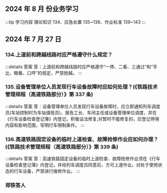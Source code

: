 ## 2024 年 8 月 份业务学习

:::tip 学习内容
理论知识 134、应急处置 135~138、作业标准 139~143
:::

## 2024 年 7 月 27 日

### 134.上道前和跨越线路时应严格遵守什么规定？

:::details 答案
答：上道前和跨越线路时应严格遵守“一停、二看、三通过”和“手比、眼看、口呼”的规定，严禁抢越。
:::

### 135.设备管理单位人员发现行车设备故障时应如何处理？(《铁路技术管理规程（高速铁路部分）》第 337 条)

:::details 答案
答：设备管理单位人员发现行车设备故障时，应立即通知列车调度员(车站控制时为车站值班员)，报告工长、车间主任或设备管理单位调度，并在《行车设备检查登记簿》内登记，积极设法修复;对暂时不能修复的，应登记停用内容和影响范围，写明行车限制条件。
:::

### 136.高速铁路固定设备的临时上道检查、故障抢修作业应如何办理？(《铁路技术管理规程（高速铁路部分）》第 339 条)

:::details 答案
答：高速铁路固定设备的临时上道检查、故障抢修作业须在《行车设备检查登记簿》内登记，并经列车调度员同意后，方可上道作业。对处于使用状态的行车设备，严禁进行维修作业。
:::

### 郑铁答人

<script setup>
    import temp from "../components/Temp.vue";
    let questions = [{
        type:"single",
        question:"在地面 2 米以上的高出及陡坡上作业，必须戴好安全帽、系好安全带或安全绳，允许穿带钉或易溜滑的鞋。",
        options:["正确","错误"],
        answer:"错误"
    },
    {
        type:"single",
        question:"在接触网支柱及接触网带电部分（）范围内的金属结构物均必须接地。",
        options:["1m ","3m ","5m ","10m"],
        answer:"5m "
    },
    {
        type:"single",
        question:"桥区航标中的桥梁航标、桥柱标、桥梁水尺标由（）负责设置、维护。水面航标由铁路运输企业负责设置，航道管理部门负责维护。",
        options:["地方","铁路运输企业","航道管理部门","政府"],
        answer:"地方"
    },
    {
        type:"single",
        question:"高强度螺栓更换在一个连接处（或节点）少量更换的螺栓、螺母及垫圈的材质、规格、强度等级应与原有者相同，不得混用。",
        options:["正确","错误"],
        answer:"正确"
    },
    {
        type:"single",
        question:"高速铁路衬砌结构防水标准采用国家《地下水工程防水技术规范》（）防水标准，防水的目的是不渗水，结构表面无湿渍。",
        options:["一级","二级","三级","四级"],
        answer:"一级"
    },
    {
        type:"single",
        question:"（）应根据历年降雨、洪水规律和当年的气候趋势预测，发布防洪命令，制定防洪预案，及早做好一切准备。",
        options:["铁路局","工务段","地方政府","主管处室"],
        answer:"铁路局"
    },
    {
        type:"single",
        question:"脚手架应搭设牢固，脚手板外伸悬臂，应有专人负责，经常检查整修，不得浮起活动。",
        options:["正确","错误"],
        answer:"正确"
    },
    {
        type:"multiple",
        question:"高速铁路按桥梁长度分为（）。",
        options:["特大桥","大桥","中桥","小桥"],
        answer:["特大桥","大桥","小桥"]
    },
    {
        type:"single",
        question:"《管规》规定，旅客列车发生三人以上食物中毒时，列车长应及时通知（）。并做好现场保护工作。",
        options:["前方停车站或所在站防疫部门","路局有关部门","上级领导","防疫站"],
        answer:"前方停车站或所在站防疫部门"
    },
    {
        type:"single",
        question:"《安全生产法》第五十条规定，生产经营单位的从业人员有权了解其作业场所和工作岗位存在的危险因素，防范措施及事故救援措施，有权对本单位的安全生产工作提出（）。",
        options:["建议","检举","批评","控告"],
        answer:"错误"
    }
    ]
</script>

<temp :questions="questions"/>
